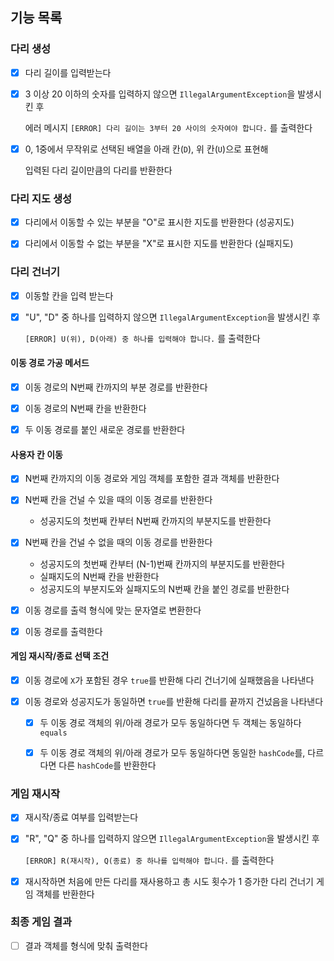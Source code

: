 ## 기능 목록

### 다리 생성

- [x] 다리 길이를 입력받는다


- [x] 3 이상 20 이하의 숫자를 입력하지 않으면 `IllegalArgumentException`을 발생시킨 후

  에러 메시지 `[ERROR] 다리 길이는 3부터 20 사이의 숫자여야 합니다.` 를 출력한다


- [x] 0, 1중에서 무작위로 선택된 배열을 아래 칸(`D`), 위 칸(`U`)으로 표현해 

  입력된 다리 길이만큼의 다리를 반환한다


### 다리 지도 생성

- [x] 다리에서 이동할 수 있는 부분을 "O"로 표시한 지도를 반환한다 (성공지도)


- [x] 다리에서 이동할 수 없는 부분을 "X"로 표시한 지도를 반환한다 (실패지도)


### 다리 건너기


- [x] 이동할 칸을 입력 받는다


- [x] "U", "D" 중 하나를 입력하지 않으면 `IllegalArgumentException`을 발생시킨 후
  
  `[ERROR] U(위), D(아래) 중 하나를 입력해야 합니다.` 를 출력한다


#### 이동 경로 가공 메서드
- [x] 이동 경로의 N번째 칸까지의 부분 경로를 반환한다


- [x] 이동 경로의 N번째 칸을 반환한다


- [x] 두 이동 경로를 붙인 새로운 경로를 반환한다


#### 사용자 칸 이동

- [x] N번째 칸까지의 이동 경로와 게임 객체를 포함한 결과 객체를 반환한다


- [x] N번째 칸을 건널 수 있을 때의 이동 경로를 반환한다

  - 성공지도의 첫번째 칸부터 N번째 칸까지의 부분지도를 반환한다


- [x] N번째 칸을 건널 수 없을 때의 이동 경로를 반환한다

  - 성공지도의 첫번째 칸부터 (N-1)번째 칸까지의 부분지도를 반환한다
  - 실패지도의 N번째 칸을 반환한다
  - 성공지도의 부분지도와 실패지도의 N번째 칸을 붙인 경로를 반환한다


- [x] 이동 경로를 출력 형식에 맞는 문자열로 변환한다


- [x] 이동 경로를 출력한다


#### 게임 재시작/종료 선택 조건

- [x] 이동 경로에 `X`가 포함된 경우 `true`를 반환해 다리 건너기에 실패했음을 나타낸다


- [x] 이동 경로와 성공지도가 동일하면 `true`를 반환해 다리를 끝까지 건넜음을 나타낸다
  - [x] 두 이동 경로 객체의 위/아래 경로가 모두 동일하다면 두 객체는 동일하다 `equals`  
  - [x] 두 이동 경로 객체의 위/아래 경로가 모두 동일하다면 동일한 `hashCode`를, 다르다면 다른 `hashCode`를 반환한다



### 게임 재시작

- [x] 재시작/종료 여부를 입력받는다


- [x] "R", "Q" 중 하나를 입력하지 않으면 `IllegalArgumentException`을 발생시킨 후

  `[ERROR] R(재시작), Q(종료) 중 하나를 입력해야 합니다.` 를 출력한다


- [x] 재시작하면 처음에 만든 다리를 재사용하고 총 시도 횟수가 1 증가한 다리 건너기 게임 객체를 반환한다


### 최종 게임 결과


- [ ] 결과 객체를 형식에 맞춰 출력한다

